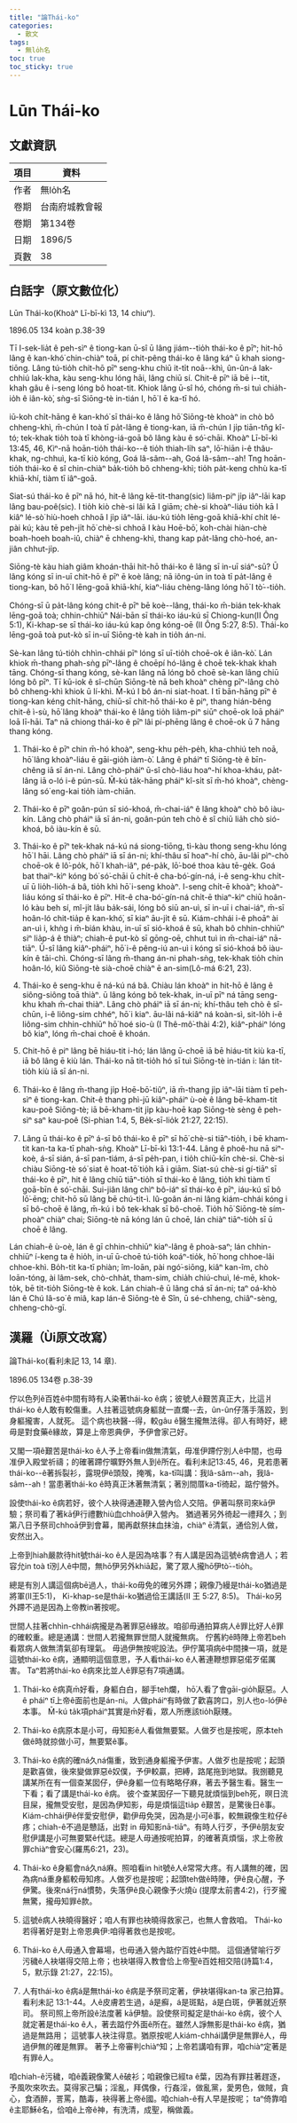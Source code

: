 ```yaml
---
title: "論Thái-ko"
categories:
  - 散文
tags:
  - 無lo̍h名
toc: true
toc_sticky: true
---
```


# Lūn Thái-ko

## 文獻資訊

| 項目 | 資料 |
|---|---|
| 作者 | 無lo̍h名 |
| 卷期 | 台南府城教會報 |
| 卷期 | 第134卷 |
| 日期 | 1896/5 |
| 頁數 | 38 |

## 白話字（原文數位化）

Lūn Thái-ko(Khoàⁿ Lī-bī-kì 13, 14 chiuⁿ).

1896.05 134 koàn p.38-39

Tī I-sek-lia̍t ê peh-sìⁿ ê tiong-kan ū-sî ū lâng jiám--tio̍h thái-ko ê pīⁿ; hit-hō lâng ê kan-khó͘ chin-chiàⁿ toā, pí chit-pêng thái-ko ê lâng káⁿ ū khah siong-tiōng. Lâng tú-tio̍h chit-hō pīⁿ seng-khu chiū it-ti̍t noā--khì, ûn-ûn-á lak-chhiú lak-kha, kàu seng-khu lóng hāi, lâng chiū sí. Chit-ê pīⁿ iā bē i--tit, khah gâu ê i-seng lóng bô hoat-tit. Khiok lâng ū-sî hó, chóng m̄-si tuì chia̍h-io̍h ê iân-kò͘, sǹg-sī Siōng-tè in-tián I, hō͘ I ē ka-tī hó.

iū-koh chi̍t-hāng ê kan-khó͘ sī thái-ko ê lâng hō͘ Siōng-tè khoàⁿ in chò bô chheng-khì, m̄-chún I toà tī pa̍t-lâng ê tiong-kan, iā m̄-chún I ji̍p tiān-tn̂g kî-tó; tek-khak tio̍h toà tī khòng-iá-goā bô lâng kàu ê só͘-chāi. Khoàⁿ Lī-bī-kì 13:45, 46, Kìⁿ-nā hoān-tio̍h thái-ko--ê tio̍h thiah-li̍h saⁿ, lō͘-hiān i-ê thâu-khak, ng-chhuì, ka-tī kiò kóng, Goá lâ-sâm--ah, Goá lâ-sâm--ah! Tng hoān-tio̍h thái-ko ê sî chin-chiàⁿ ba̍k-tio̍h bô chheng-khì; tio̍h pa̍t-keng chhù ka-tī khiā-khí, tiàm tī iâⁿ-goā.

Siat-sú thái-ko ê pīⁿ nā hó, hit-ê lâng kē-tit-thang(sic) liâm-piⁿ ji̍p iâⁿ-lāi kap lâng bau-poê(sic). I tio̍h kiò chè-si lâi kā I giām; chè-si khoàⁿ-liáu tio̍h kā I kiâⁿ lé-sò͘ hiù-hoeh chhoā I ji̍p iâⁿ-lāi. iáu-kú tio̍h lēng-goā khiā-khí chi̍t lé-pài kú; kàu tē peh-ji̍t hō͘ chè-si chhoā I kàu Hoē-bō͘, koh-chài hiàn-chè boah-hoeh boah-iû, chiàⁿ ē chheng-khì, thang kap pa̍t-lâng chò-hoé, an-jiân chhut-ji̍p.

Siōng-tè kàu hiah giâm khoán-thāi hit-hō thái-ko ê lâng sī in-uī siáⁿ-sū? Ū lâng kóng sī in-uī chit-hō ê pīⁿ ē koè lâng; nā iông-ún in toà tī pa̍t-lâng ê tiong-kan, bô hō͘ I lēng-goā khiā-khí, kiaⁿ-liáu chèng-lâng lóng hō͘ I tò͘--tio̍h.

Chóng-sī ū pa̍t-lâng kóng chit-ê pīⁿ bē koè--lâng, thái-ko m̄-bián tek-khak lēng-goā toà; chhin-chhiūⁿ Nái-bān sī thái-ko iáu-kú sī Chiong-kun(II Ông 5:1), Ki-khap-se sī thái-ko iáu-kú kap ông kóng-oē (II Ông 5:27, 8:5). Thái-ko lēng-goā toà put-kò sī in-uī Siōng-tè kah in tio̍h án-ni.

Sè-kan lâng tú-tio̍h chhìn-chhái pīⁿ lóng sī uī-tio̍h choē-ok ê iân-kò͘. Lán khiok m̄-thang phah-sǹg pīⁿ-lâng ê choēpí hó-lâng ê choē tek-khak khah tāng. Chóng-sī thang kóng, sè-kan lâng nā lóng bô choē sè-kan lâng chiū lóng bô pīⁿ. Tī kū-iok ê sî-chūn Siōng-tè nā beh khoàⁿ chèng pīⁿ-lâng chò bô chheng-khì khiok ū lí-khì. M̄-kú I bô án-ni siat-hoat. I tī bān-hāng pīⁿ ê tiong-kan kéng chi̍t-hāng, chiū-sī chit-hō thái-ko ê piⁿ, thang hián-bêng chit-ê ì-sù, hō͘ lâng khoàⁿ thái-ko ê lâng tio̍h liâm-piⁿ siūⁿ choē-ok loā pháiⁿ loā lī-hāi. Taⁿ nā chiong thái-ko ê pīⁿ lâi pí-phēng lâng ê choē-ok ū 7 hāng thang kóng.

1. Thái-ko ê pīⁿ chin m̄-hó khoàⁿ, seng-khu pe̍h-pe̍h, kha-chhiú teh noā, hō͘ lâng khoàⁿ-liáu ē gāi-gio̍h iàm-ò͘. Lâng ê pháiⁿ tī Siōng-tè ê bīn-chêng iā sī án-ni. Lâng chò-pháiⁿ ū-sî chò-liáu hoaⁿ-hí khoa-kháu, pa̍t-lâng iā o-ló i-ê pún-sū. M̄-kú ta̍k-hāng pháiⁿ kî-si̍t sī m̄-hó khoàⁿ, chèng-lâng só͘ eng-kai tio̍h iàm-chiān.

2. Thái-ko ê pīⁿ goân-pún sī sió-khoá, m̄-chai-iáⁿ ê lâng khoàⁿ chò bô iàu-kín. Lâng chò pháiⁿ iā sī án-ni, goân-pún teh chò ê sî chiū lia̍h chò sió-khoá, bô iàu-kín ê sū.

3. Thái-ko ê pīⁿ tek-khak ná-kú ná siong-tiōng, tì-kàu thong seng-khu lóng hō͘ I hāi. Lâng chò pháiⁿ iā sī án-ni; khí-thâu sī hoaⁿ-hí chò, āu-lâi pìⁿ-chò choē-ok ê lô͘-po̍k, hō͘ I khah-iâⁿ, pé-pa̍k, lō͘-boé thoa kàu tē-ge̍k. Goá bat thaiⁿ-kìⁿ kóng bó͘ só͘-chāi ū chi̍t-ê cha-bó͘-gín-ná, i-ê seng-khu chi̍t-uī ū lio̍h-lio̍h-á bâ, tio̍h khì hō͘ i-seng khoàⁿ. I-seng chi̍t-ē khoàⁿ; khoàⁿ-liáu kóng sī thái-ko ê pīⁿ. Hit-ê cha-bó͘-gín-ná chi̍t-ē thiaⁿ-kìⁿ chiū hoân-ló kàu beh sí, mî-ji̍t lâu ba̍k-sái, lóng bô siū an-uì, sī in-uī i chai-iáⁿ, m̄-sī hoân-ló chit-tia̍p ê kan-khó͘, sī kiaⁿ āu-ji̍t ê sū. Kiám-chhái i-ê phoāⁿ ài an-uì i, khǹg i m̄-bián khàu, in-uī sī sió-khoá ê sū, khah bô chhin-chhiūⁿ siⁿ lia̍p-á ê thiàⁿ; chiah-ê put-kò sī gōng-oē, chhut tuì in m̄-chai-iáⁿ nā-tiāⁿ. Ū-sî lâng kiâⁿ-pháiⁿ, hō͘ i-ê pêng-iú an-uì i kóng sī sió-khoá bô iàu-kín ê tāi-chì. Chóng-sī lâng m̄-thang án-ni phah-sǹg, tek-khak tio̍h chin hoân-ló, kiû Siōng-tè sià-choē chiàⁿ ē an-sim(Lô-má 6:21, 23).

4. Thái-ko ê seng-khu ē ná-kú ná bâ. Chiàu lán khoàⁿ in hit-hō ê lâng ê siông-siông toā thiàⁿ. ū lâng kóng bô tek-khak, in-uī pīⁿ ná tāng seng-khu khah m̄-chai thiàⁿ. Lâng chò pháiⁿ iā sī án-ni; khí-thâu teh chò ê sî-chūn, i-ê liông-sim chhéⁿ, hō͘ i kiaⁿ. āu-lâi ná-kiâⁿ ná koàn-sì, sit-lo̍h i-ê liông-sim chhin-chhiūⁿ hō͘ hoé sio-ù (I Thê-mô͘-thài 4:2), kiâⁿ-pháiⁿ lóng bô kiaⁿ, lóng m̄-chai choē ê khoán.

5. Chit-hō ê piⁿ lâng bē hiáu-tit i-hó; lán lâng ū-choē iā bē hiáu-tit kiù ka-tī, iā bô lâng ē kiù lán. Thái-ko nā tit-tio̍h hó sī tuì Siōng-tè in-tián i: lán tit-tio̍h kiù iā sī án-ni.

6. Thái-ko ê lâng m̄-thang ji̍p Hoē-bō͘-tiûⁿ, iā m̄-thang ji̍p iâⁿ-lāi tiàm tī peh-sìⁿ ê tiong-kan. Chit-ê thang phì-jū kiâⁿ-pháiⁿ ù-oè ê lâng bē-kham-tit kau-poê Siōng-tè; iā bē-kham-tit ji̍p kàu-hoē kap Siōng-tè sèng ê peh-sìⁿ saⁿ kau-poê (Si-phian 1:4, 5, Be̍k-sī-lio̍k 21:27, 22:15).

7. Lâng ū thái-ko ê pīⁿ á-sī bô thái-ko ê pīⁿ sī hō͘ chè-si tiāⁿ-tio̍h, i bē kham-tit kan-ta ka-tī phah-sǹg. Khoàⁿ Lī-bī-kì 13:1-44. Lâng ê phoê-hu nā siⁿ-koè, á-sī sián, á-sī pan-tiám, á-sī pe̍h-pan, i tio̍h chiū-kīn chè-si. Chè-si chiàu Siōng-tè só͘ siat ê hoat-tō͘ tio̍h kā i giām. Siat-sú chè-si gí-tiāⁿ sī thái-ko ê pīⁿ, hit ê lâng chiū tiāⁿ-tio̍h sī thái-ko ê lâng, tio̍h khì tiàm tī goā-bīn ê só͘-chāi. Sui-jiân lâng chìⁿ bô-iáⁿ sī thái-ko ê pīⁿ, iáu-kú sī bô lō͘-ēng; chit-hō sū lâng bē chú-tit-ì. Iû-goân án-ni lâng kiám-chhái kóng i sī bô-choē ê lâng, m̄-kú i bô tek-khak sī bô-choē. Tio̍h hō͘ Siōng-tè sím-phoàⁿ chiàⁿ chai; Siōng-tè nā kóng lán ū choē, lán chiàⁿ tiāⁿ-tio̍h sī ū choē ê lâng.

Lán chiah-ê ù-oè, lán ê gī chhin-chhiūⁿ kiaⁿ-lâng ê phoà-saⁿ; lán chhin-chhiūⁿ í-keng ta ê hio̍h, in-uī ū-choē tú-tio̍h koáⁿ-tio̍k, hō͘ hong chhoe-lâi chhoe-khì. Bo̍h-tit ka-tī phiàn; îm-loān, pài ngó͘-siōng, kiâⁿ kan-îm, chò loān-tóng, ài lâm-sek, chò-chha̍t, tham-sim, chia̍h chiú-chuì, lé-mē, khok-to̍k, bē tit-tio̍h Siōng-tè ê kok. Lán chiah-ê ū lâng chá sī án-ni; taⁿ oá-khò lán ê Chú Iâ-so͘ ê miâ, kap lán-ê Siōng-tè ê Sîn, ū sé-chheng, chiâⁿ-sèng, chheng-chò-gī.

## 漢羅（Ùi原文改寫）

論Thái-ko(看利未記 13, 14 章).

1896.05 134卷 p.38-39

佇以色列ê百姓ê中間有時有人染著thái-ko ê病；彼號人ê艱苦真正大，比這爿thái-ko ê人敢有較傷重。人拄著這號病身軀就一直爛--去，ûn-ûn仔落手落跤，到身軀攏害，人就死。 這个病也袂醫--得，較gâu ê醫生攏無法得。卻人有時好，總毋是對食藥ê緣故，算是上帝恩典伊，予伊會家己好。

又閣一項ê艱苦是thái-ko ê人予上帝看in做無清氣，毋准伊蹛佇別人ê中間，也毋准伊入殿堂祈禱；的確著蹛佇曠野外無人到ê所在。看利未記13:45, 46，見若患著thái-ko--ê著拆裂衫，露現伊ê頭殼，掩嘴，ka-tī叫講：我lâ-sâm--ah，我lâ-sâm--ah！當患著thái-ko ê時真正沐著無清氣；著別間厝ka-tī徛起，踮佇營外。

設使thái-ko ê病若好，彼个人袂得通連鞭入營內佮人交陪。伊著叫祭司來kā伊驗；祭司看了著kā伊行禮數hiù血chhoā伊入營內。 猶過著另外徛起一禮拜久；到第八日予祭司chhoā伊到會幕，閣再獻祭抹血抹油，chiàⁿ ē清氣，通佮別人做，安然出入。

上帝到hiah嚴款待hit號thái-ko ê人是因為啥事？有人講是因為這號ê病會過人；若容允in toà tī別人ê中間，無hō͘伊另外khiā起，驚了眾人攏hō͘伊tò͘--tio̍h。

總是有別人講這個病bē過人，thái-ko毋免的確另外蹛；親像乃縵是thái-ko猶過是將軍(II王5:1)， Ki-khap-se是thái-ko猶過佮王講話(II 王 5:27, 8:5)。 Thái-ko另外蹛不過是因為上帝教in著按呢。

世間人拄著chhìn-chhái病攏是為著罪惡ê緣故。咱卻毋通拍算病人ê罪比好人ê罪的確較重。總是通講：世間人若攏無罪世間人就攏無病。 佇舊約ê時陣上帝若beh看眾病人做無清氣卻有理氣。 毋過伊無按呢設法。伊佇萬項病ê中間揀一項，就是這號thái-ko ê病，通顯明這個意思，予人看thái-ko ê人著連鞭想罪惡偌歹偌厲害。 Taⁿ若將thái-ko ê病來比並人ê罪惡有7項通講。

1. Thái-ko ê病真m̄好看，身軀白白，腳手teh爛， hō͘人看了會gāi-gio̍h厭惡。人ê pháiⁿ tī上帝ê面前也是án-ni。人做pháiⁿ有時做了歡喜誇口，別人也o-ló伊ê本事。 M̄-kú ta̍k項pháiⁿ其實是m̄好看，眾人所應該tio̍h厭賤。

2. Thái-ko ê病原本是小可，毋知影ê人看做無要緊。人做歹也是按呢，原本teh做ê時就掠做小可，無要緊ê事。

3. Thái-ko ê病的確ná久ná傷重，致到通身軀攏予伊害。人做歹也是按呢；起頭是歡喜做，後來變做罪惡ê奴僕，予伊較贏，把縛，路尾拖到地獄。我捌聽見講某所在有一個查某囡仔，伊ê身軀一位有略略仔麻，著去予醫生看。醫生一下看；看了講是thái-ko ê病。 彼个查某囡仔一下聽見就煩惱到beh死，暝日流目屎，攏無受安慰，是因為伊知影，毋是煩惱這tia̍p ê艱苦，是驚後日ê事。 Kiám-chhái伊ê伴愛安慰伊，勸伊毋免哭，因為是小可ê事，較無親像生粒仔ê疼；chiah-ê不過是戇話，出對 in 毋知影nā-tiāⁿ。有時人行歹，予伊ê朋友安慰伊講是小可無要緊ê代誌。總是人毋通按呢拍算，的確著真煩惱，求上帝赦罪chiàⁿ會安心(羅馬6:21，23)。

4. Thái-ko ê身軀會ná久ná麻。照咱看in hit號ê人ê常常大疼。有人講無的確，因為病ná重身軀較毋知疼。人做歹也是按呢；起頭teh做ê時陣，伊ê良心醒，予伊驚。後來ná行ná慣勢，失落伊ê良心親像予火燒ù (提摩太前書4:2)，行歹攏無驚，攏毋知罪ê款。

5. 這號ê病人袂曉得醫好；咱人有罪也袂曉得救家己，也無人會救咱。 Thái-ko若得著好是對上帝恩典伊:咱得著救也是按呢。

6. Thái-ko ê人毋通入會幕場，也毋通入營內踮佇百姓ê中間。 這個通譬喻行歹污穢ê人袂堪得交陪上帝；也袂堪得入教會佮上帝聖ê百姓相交陪(詩篇1:4，5，默示錄 21:27，22:15)。

7. 人有thái-ko ê病á是無thái-ko ê病是予祭司定著，伊袂堪得kan-ta 家己拍算。看利未記 13:1-44。人ê皮膚若生過，á是癬，á是斑點，á是白斑，伊著就近祭司。 祭司照上帝所設ê法度著 kā伊驗。設使祭司擬定是thái-ko ê病，彼个人就定著是thái-ko ê人，著去踮佇外面ê所在。雖然人諍無影是thái-ko ê病，猶過是無路用； 這號事人袂注得意。猶原按呢人kiám-chhái講伊是無罪ê人，毋過伊無的確是無罪。 著予上帝審判chiàⁿ知；上帝若講咱有罪，咱chiàⁿ定著是有罪ê人。

咱chiah-ê污穢，咱ê義親像驚人ê破衫；咱親像已經ta ê葉，因為有罪拄著趕逐，予風吹來吹去。莫得家己騙；淫亂，拜偶像，行姦淫，做亂黨，愛男色，做賊，貪心，食酒醉，詈罵，酷毒，袂得著上帝ê國。咱chiah-ê有人早是按呢； taⁿ倚靠咱ê主耶穌ê名，佮咱ê上帝ê神，有洗清，成聖，稱做義。
